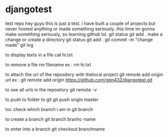 # djangotest
test repo
hey guys this is just a test.
i have built a couple of projects but never hosted anything or made something seriously. 
this time im gonna make something seriously, so learning github lol. 
git status
git add . 
make a change or create a directory
git status
git add .
git commit -m "change made"
git log

to display texts in a file
cat hi.txt

to remove a file 
rm filename
ex : rm hi.txt

to attach the url of the repository with thelocal project
git remote add origin url
ex : git remote add origin https://github.com/gpn432/djangotest.git

to see all urls in the repository
git remote -v

to push to folder to git
git push origin master

toc check which branch i am in 
git branch

to create a branch
git branch branhc-name

to enter into a branch
git checkout branchname




